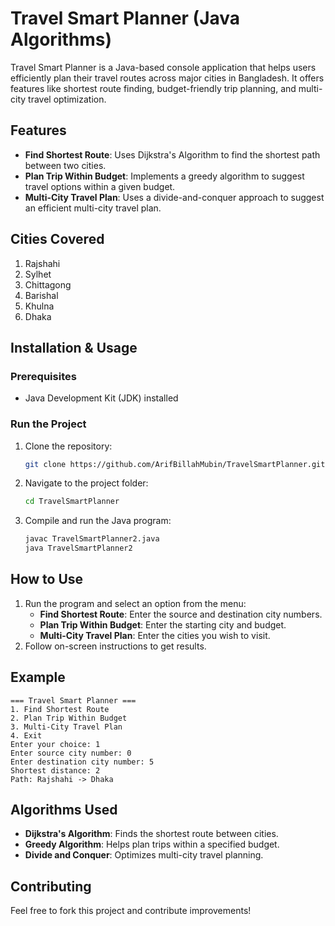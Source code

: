 # Travel Smart Planner (Java Algorithms)

Travel Smart Planner is a Java-based console application that helps users efficiently plan their travel routes across major cities in Bangladesh. It offers features like shortest route finding, budget-friendly trip planning, and multi-city travel optimization.

## Features
- **Find Shortest Route**: Uses Dijkstra's Algorithm to find the shortest path between two cities.
- **Plan Trip Within Budget**: Implements a greedy algorithm to suggest travel options within a given budget.
- **Multi-City Travel Plan**: Uses a divide-and-conquer approach to suggest an efficient multi-city travel plan.

## Cities Covered
1. Rajshahi
2. Sylhet
3. Chittagong
4. Barishal
5. Khulna
6. Dhaka

## Installation & Usage
### Prerequisites
- Java Development Kit (JDK) installed

### Run the Project
1. Clone the repository:
   ```sh
   git clone https://github.com/ArifBillahMubin/TravelSmartPlanner.git
   ```
2. Navigate to the project folder:
   ```sh
   cd TravelSmartPlanner
   ```
3. Compile and run the Java program:
   ```sh
   javac TravelSmartPlanner2.java
   java TravelSmartPlanner2
   ```

## How to Use
1. Run the program and select an option from the menu:
   - **Find Shortest Route**: Enter the source and destination city numbers.
   - **Plan Trip Within Budget**: Enter the starting city and budget.
   - **Multi-City Travel Plan**: Enter the cities you wish to visit.
2. Follow on-screen instructions to get results.

## Example
```
=== Travel Smart Planner ===
1. Find Shortest Route
2. Plan Trip Within Budget
3. Multi-City Travel Plan
4. Exit
Enter your choice: 1
Enter source city number: 0
Enter destination city number: 5
Shortest distance: 2
Path: Rajshahi -> Dhaka
```

## Algorithms Used
- **Dijkstra's Algorithm**: Finds the shortest route between cities.
- **Greedy Algorithm**: Helps plan trips within a specified budget.
- **Divide and Conquer**: Optimizes multi-city travel planning.

## Contributing
Feel free to fork this project and contribute improvements!


